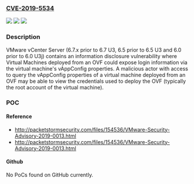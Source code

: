 ### [CVE-2019-5534](https://cve.mitre.org/cgi-bin/cvename.cgi?name=CVE-2019-5534)
![](https://img.shields.io/static/v1?label=Product&message=vCenter%20Server&color=blue)
![](https://img.shields.io/static/v1?label=Version&message=n%2Fa&color=blue)
![](https://img.shields.io/static/v1?label=Vulnerability&message=Information%20disclosure%20vulnerability&color=brighgreen)

### Description

VMware vCenter Server (6.7.x prior to 6.7 U3, 6.5 prior to 6.5 U3 and 6.0 prior to 6.0 U3j) contains an information disclosure vulnerability where Virtual Machines deployed from an OVF could expose login information via the virtual machine's vAppConfig properties. A malicious actor with access to query the vAppConfig properties of a virtual machine deployed from an OVF may be able to view the credentials used to deploy the OVF (typically the root account of the virtual machine).

### POC

#### Reference
- http://packetstormsecurity.com/files/154536/VMware-Security-Advisory-2019-0013.html
- http://packetstormsecurity.com/files/154536/VMware-Security-Advisory-2019-0013.html

#### Github
No PoCs found on GitHub currently.

